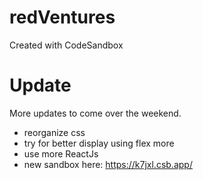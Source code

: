 # redVentures
Created with CodeSandbox

# Update
More updates to come over the weekend.
- reorganize css
- try for better display using flex more
- use more ReactJs
- new sandbox here: https://k7jxl.csb.app/
